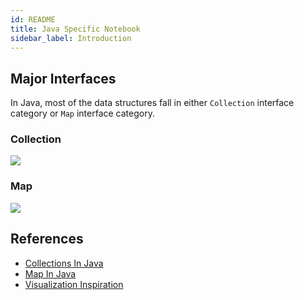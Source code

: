 ```yaml
---
id: README
title: Java Specific Notebook
sidebar_label: Introduction
---
```


## Major Interfaces
In Java, most of the data structures fall in either `Collection` interface category or `Map` interface category.

### Collection
![](/img/Language/Java/Viz-Collection.jpg)

### Map
![](/img/Language/Java/Viz-Map.jpg)



## References
 - [Collections In Java](https://www.javatpoint.com/collections-in-java)
 - [Map In Java](https://www.javatpoint.com/java-map)
 - [Visualization Inspiration](http://how2examples.com/java/collections)